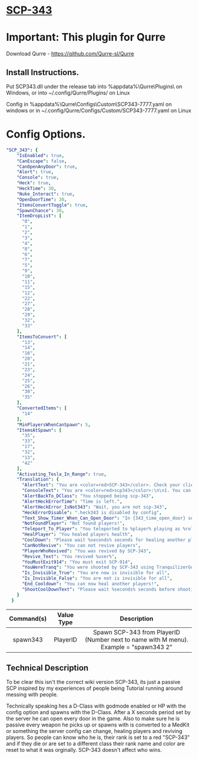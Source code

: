 # [SCP-343](http://www.scp-wiki.net/scp-343)
# Important: This plugin for Qurre

Download Qurre - https://github.com/Qurre-sl/Qurre

## Install Instructions.
Put SCP343.dll under the release tab into %appdata%\Qurre\Plugins\ on Windows, or into ~/.config/Qurre/Plugins/ on Linux

Config in %appdata%\Qurre\Configs\Custom\SCP343-7777.yaml on windows or in ~/.config/Qurre/Configs/Custom/SCP343-7777.yaml on Linux

# Config Options.
```yaml
"SCP_343": {
    "IsEnabled": true,
    "CanEscape": false,
    "CanOpenAnyDoor": true,
    "Alert": true,
    "Console": true,
    "Heck": true,
    "HeckTime": 30,
    "Nuke_Interact": true,
    "OpenDoorTime": 30,
    "ItemsConvertToggle": true,
    "SpawnChance": 30,
    "ItemDropList": [
      "0",
      "1",
      "2",
      "3",
      "4",
      "8",
      "6",
      "7",
      "5",
      "9",
      "10",
      "11",
      "15",
      "12",
      "22",
      "27",
      "28",
      "29",
      "32",
      "33"
    ],
    "ItemsToConvert": [
      "13",
      "14",
      "16",
      "20",
      "21",
      "23",
      "24",
      "25",
      "26",
      "30",
      "35"
    ],
    "ConvertedItems": [
      "14"
    ],
    "MinPlayersWhenCanSpawn": 5,
    "ItemsAtSpawn": [
      "35",
      "33",
      "17",
      "32",
      "13",
      "42"
    ],
    "Activating_Tesla_In_Range": true,
    "Translation": {
      "AlertText": "You are <color=red>SCP-343</color>. Check your client console on [~]",
      "ConsoleText": "You are <color=red>scp343</color>:\n\n1. You can open all doors;\n\n2. You can transform weapons to first and kit;\n\n 3. You have a god mode.\n\n4. You can teleport to player by sending console command .tp343 or drop coin\n\n5.In 1 metre away you , you can heal players by sending command .heal343 or dropping adrenaline\n6. In 1 meter away you, you can revive any dead player sending command .revive343 or dropping flashlight\n7. You can be invisible sending command .invis\nOr you can use items dropping instead of sending commands. If you drop scp-330 and looking at human then will gift random item",
      "AlertBackTo_DClass": "You stopped being scp-343",
      "AlertHeckErrorTime": "Time is left.",
      "AlertHeckError_IsNot343": "Wait, you are not scp-343",
      "HeckErrorDisable": ".heck343 is disabled by config",
      "Text_Show_Timer_When_Can_Open_Door": "In {343_time_open_door} seconds you can open door",
      "NotFoundPlayer": "Not found players!",
      "Teleport_To_Player": "You teleported to %player% playing as %role%",
      "HealPlayer": "You healed players health",
      "CoolDown": "Please wait %seconds% seconds for healing another players",
      "CanNotRevive": "You can not revive players",
      "PlayerWhoRevived": "You was revived by SCP-343",
      "Revive_Text": "You revived %user%",
      "YouMustExit914": "You must exit SCP-914",
      "YouWereTranq": "You were shooted by SCP-343 using TranquilizerGun",
      "Is_Invisible_True": "You are now is invisible for all",
      "Is_Invisible_False": "You are not is invisible for all",
      "End_Cooldown": "You can now heal another players!",
      "ShootCoolDownText": "Please wait %seconds% seconds before shooting"
    }
  }
```


| Command(s)                 | Value Type      | Description                              |
|   :---:                    |     :---:       |    :---:                                 |
| spawn343                   | PlayerID        | Spawn SCP-343 from PlayerID (Number next to name with M menu). Example = "spawn343 2" |

## Technical Description  

To be clear this isn't the correct wiki version SCP-343, its just a passive SCP inspired by my experiences of people being Tutorial running around messing with people.

Technically speaking hes a D-Class with godmode enabled or HP with the config option and spawns with the D-Class. After a X seconds period set by the server he can open every door in the game. Also to make sure he is passive every weapon he picks up or spawns with is converted to a MedKit or something the server config can change, healing players and reviving players. So people can know who he is, their rank is set to a red "SCP-343" and if they die or are set to a different class their rank name and color are reset to what it was orginally.
SCP-343 doesn't affect who wins.
